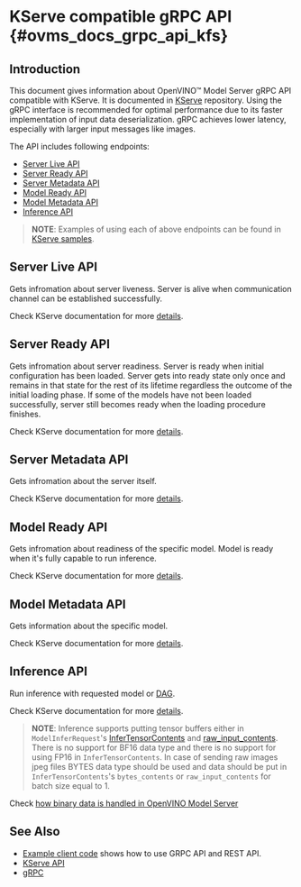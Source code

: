 # KServe compatible gRPC API {#ovms_docs_grpc_api_kfs}

## Introduction 
This document gives information about OpenVINO&trade; Model Server gRPC API compatible with KServe. It is documented in [KServe](https://github.com/kserve/kserve/blob/master/docs/predict-api/v2/required_api.md) repository. 
Using the gRPC interface is recommended for optimal performance due to its faster implementation of input data deserialization. gRPC achieves lower latency, especially with larger input messages like images. 

The API includes following endpoints:
* <a href="#kfs-server-live">Server Live API </a>
* <a href="#kfs-server-ready">Server Ready API </a>
* <a href="#kfs-server-metadata">Server Metadata API </a>
* <a href="#kfs-model-ready">Model Ready API </a>
* <a href="#kfs-model-metadata">Model Metadata API </a>
* <a href="#kfs-model-infer"> Inference API </a>

> **NOTE**: Examples of using each of above endpoints can be found in [KServe samples](https://github.com/openvinotoolkit/model_server/tree/v2022.3/client/python/kserve-api/samples/README.md).


## Server Live API <a name="kfs-server-live"></a>
Gets infromation about server liveness. Server is alive when communication channel can be established successfully.

Check KServe documentation for more [details](https://github.com/kserve/kserve/blob/master/docs/predict-api/v2/required_api.md#server-live-1).

## Server Ready API <a name="kfs-server-ready"></a>
Gets infromation about server readiness. Server is ready when initial configuration has been loaded. Server gets into ready state only once and remains in that state for the rest of its lifetime regardless the outcome of the initial loading phase. If some of the models have not been loaded successfully, server still becomes ready when the loading procedure finishes. 

Check KServe documentation for more [details](https://github.com/kserve/kserve/blob/master/docs/predict-api/v2/required_api.md#server-ready-1).

## Server Metadata API <a name="kfs-server-metadata"></a>
Gets infromation about the server itself. 

Check KServe documentation for more [details](https://github.com/kserve/kserve/blob/master/docs/predict-api/v2/required_api.md#server-metadata-1).

## Model Ready API <a name="kfs-model-ready"></a>
Gets infromation about readiness of the specific model. Model is ready when it's fully capable to run inference. 

Check KServe documentation for more [details](https://github.com/kserve/kserve/blob/master/docs/predict-api/v2/required_api.md#model-ready-1).

## Model Metadata API <a name="kfs-model-metadata"></a>
Gets information about the specific model.

Check KServe documentation for more [details](https://github.com/kserve/kserve/blob/master/docs/predict-api/v2/required_api.md#model-metadata-1).

## Inference API <a name="kfs-model-infer"></a>
Run inference with requested model or [DAG](./dag_scheduler.md).

Check KServe documentation for more [details](https://github.com/kserve/kserve/blob/master/docs/predict-api/v2/required_api.md#inference-1).

> **NOTE**: Inference supports putting tensor buffers either in `ModelInferRequest`'s [InferTensorContents](https://github.com/kserve/kserve/blob/master/docs/predict-api/v2/grpc_predict_v2.proto#L155) and [raw_input_contents](https://github.com/kserve/kserve/blob/master/docs/predict-api/v2/grpc_predict_v2.proto#L202). There is no support for BF16 data type and there is no support for using FP16 in `InferTensorContents`. In case of sending raw images jpeg files BYTES data type should be used and data should be put in `InferTensorContents`'s `bytes_contents` or `raw_input_contents` for batch size equal to 1.

Check [how binary data is handled in OpenVINO Model Server](./binary_input.md)

## See Also

- [Example client code](https://github.com/openvinotoolkit/model_server/tree/v2022.3/client/python/kserve-api/samples/README.md) shows how to use GRPC API and REST API.
- [KServe API](https://github.com/kserve/kserve/tree/master/docs/predict-api/v2)
- [gRPC](https://grpc.io/)

